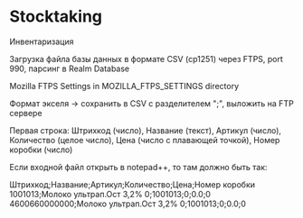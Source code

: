# Stocktaking
Инвентаризация


Загрузка файла базы данных в формате CSV (cp1251) через  FTPS, port 990, парсинг в Realm
Database

Mozilla FTPS Settings in MOZILLA_FTPS_SETTINGS directory

Формат экселя -> сохранить в CSV с разделителем ";", выложить на FTP сервере

Первая строка: Штрихкод (число), Название (текст), Артикул (число),
Количество (целое число), Цена (число с плавающей точкой), Номер коробки
(число)

Если входной файл открыть в notepad++, то там должно быть так:

Штрихкод;Название;Артикул;Количество;Цена;Номер коробки
1001013;Молоко ультрап.Ост 3,2% 0;1001013;0;0.0;0
4600660000000;Молоко ультрап.Ост 3,2% 0;1001013;0;0.0;0

